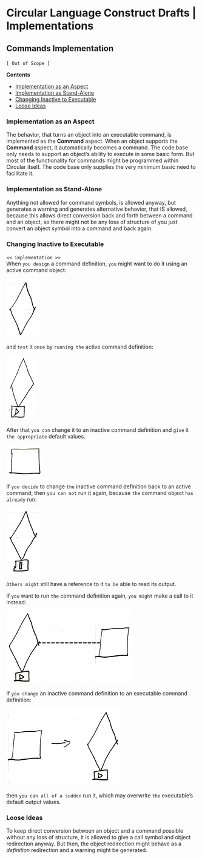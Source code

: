﻿Circular Language Construct Drafts | Implementations
====================================================

Commands Implementation
-----------------------

`[ Out of Scope ]`

__Contents__

- [Implementation as an Aspect](#implementation-as-an-aspect)
- [Implementation as Stand-Alone](#implementation-as-stand-alone)
- [Changing Inactive to Executable](#changing-inactive-to-executable)
- [Loose Ideas](#loose-ideas)

### Implementation as an Aspect

The behavior, that turns an object into an executable command, is implemented as the __Command__ aspect. When an object supports the __Command__ aspect, it automatically becomes a command. The code base only needs to support an object’s ability to execute in some basic form. But most of the functionality for commands might be programmed within Circular itself. The code base only supplies the very minimum basic need to facilitate it.

### Implementation as Stand-Alone

Anything not allowed for command symbols, is allowed anyway, but generates a warning and generates alternative behavior, that IS allowed, because this allows direct conversion back and forth between a command and an object, so there might not be any loss of structure of you just convert an object symbol into a command and back again.

### Changing Inactive to Executable

`<< implementation >>`  
When `you design` a command definition, `you` might want to do it using an active command object:

![](images/1.%20Commands%20Main%20Concepts.042.png)

and `test` it `once` by `running the` active command definition:

![](images/1.%20Commands%20Main%20Concepts.043.png)

After that `you can` change it to an inactive command definition and `give` it `the appropriate` default values.

![](images/1.%20Commands%20Main%20Concepts.044.png)

If `you decide` to change `the` inactive command definition back to an active command, then `you can not` run it again, because `the` command object `has` `already` run:

![](images/1.%20Commands%20Main%20Concepts.045.png)

`Others might` still have a reference to it `to be` able to read its output.

If `you` want to run `the` command definition again, `you might` make a call to it instead:

![](images/1.%20Commands%20Main%20Concepts.046.png)

If `you change` an inactive command definition to an executable command definition:

![](images/1.%20Commands%20Main%20Concepts.047.png)

then `you can all of a sudden` run it, which may overwrite `the` executable’s default output values.

### Loose Ideas

To keep direct conversion between an object and a command possible without any loss of structure, it is allowed to give a call symbol and object redirection anyway. But then, the object redirection might behave as a *definition* redirection and a warning might be generated.